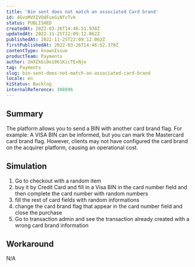 ```yaml
---
title: 'Bin sent does not match an associated Card brand'
id: 4GvoMVXIVOdFueGiNfcTvk
status: PUBLISHED
createdAt: 2022-03-26T14:46:51.930Z
updatedAt: 2022-11-25T22:09:12.062Z
publishedAt: 2022-11-25T22:09:12.062Z
firstPublishedAt: 2022-03-26T14:46:52.370Z
contentType: knownIssue
productTeam: Payments
author: 2mXZkbi0oi061KicTExNjo
tag: Payments
slug: bin-sent-does-not-match-an-associated-card-brand
locale: en
kiStatus: Backlog
internalReference: 308896
---
```


## Summary


The platform allows you to send a BIN with another card brand flag. For example: A VISA BIN can be informed, but you can mark the Mastercard card brand flag.
However, clients may not have configured the card brand on the acquirer platform, causing an operational cost.



## Simulation



1. Go to checkout with a random item
2. buy it by Credit Card and fill in a Visa BIN in the card number field and then complete the card number with random numbers
3. fill the rest of card fields with random informations
4. change the card brand flag that appear in the card number field and close the purchase
5. Go to transaction admin and see the transaction already created with a wrong card brand information



## Workaround


N/A

